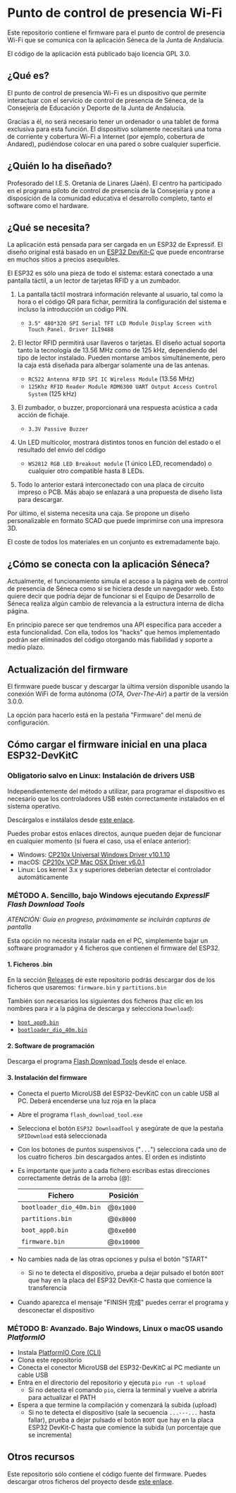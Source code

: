 Punto de control de presencia Wi-Fi
===================================
Este repositorio contiene el firmware para el punto de control de presencia Wi-Fi que 
se comunica con la aplicación Séneca de la Junta de Andalucía.

El código de la aplicación está publicado bajo licencia GPL 3.0.

¿Qué es?
--------
El punto de control de presencia Wi-Fi es un dispositivo que permite interactuar con el
servicio de control de presencia de Séneca, de la Consejería de Educación y Deporte 
de la Junta de Andalucía.

Gracias a él, no será necesario tener un ordenador o una tablet de forma exclusiva para 
esta función. El dispositivo solamente necesitará una toma de corriente y cobertura Wi-Fi
a Internet (por ejemplo, cobertura de Andared), pudiéndose colocar en una pared o sobre 
cualquier superficie.

¿Quién lo ha diseñado?
----------------------
Profesorado del I.E.S. Oretania de Linares (Jaén). El centro ha participado en el programa
piloto de control de presencia de la Consejería y pone a disposición de la comunidad
educativa el desarrollo completo, tanto el software como el hardware.

¿Qué se necesita?
-----------------
La aplicación está pensada para ser cargada en un ESP32 de Expressif. El diseño original
está basado en un [ESP32 DevKit-C](https://www.espressif.com/en/products/devkits/esp32-devkitc/overview)
que puede encontrarse en muchos sitios a precios asequibles.

El ESP32 es sólo una pieza de todo el sistema: estará conectado a una pantalla táctil, a un lector de tarjetas RFID y a un zumbador.

1. La pantalla táctil mostrará información relevante al usuario, tal como la hora o el código
   QR para fichar, permitirá la configuración del sistema e incluso la introducción un código PIN.
   * `3.5" 480*320 SPI Serial TFT LCD Module Display Screen with Touch Panel. Driver ILI9488`

2. El lector RFID permitirá usar llaveros o tarjetas. El diseño actual soporta tanto la tecnología
   de 13.56 MHz como de 125 kHz, dependiendo del tipo de lector instalado. Pueden montarse ambos
   simultánemente, pero la caja está diseñada para albergar solamente una de las antenas.
   * `RC522 Antenna RFID SPI IC Wireless Module` (13.56 MHz)
   * `125Khz RFID Reader Module RDM6300 UART Output Access Control System` (125 kHz)

3. El zumbador, o buzzer, proporcionará una respuesta acústica a cada acción de fichaje.
   * `3.3V Passive Buzzer`
   
4. Un LED multicolor, mostrará distintos tonos en función del estado o el resultado del envío del código
   * `WS2812 RGB LED Breakout module` (1 único LED, recomendado) o cualquier otro compatible hasta 8 LEDs.

6. Todo lo anterior estará interconectado con una placa de circuito impreso o PCB. Más abajo se enlazará
a una propuesta de diseño lista para descargar.

Por último, el sistema necesita una caja. Se propone un diseño personalizable en formato SCAD
que puede imprimirse con una impresora 3D.

El coste de todos los materiales en un conjunto es extremadamente bajo.

¿Cómo se conecta con la aplicación Séneca?
------------------------------------------
Actualmente, el funcionamiento simula el acceso a la página web de control de presencia
de Séneca como si se hiciera desde un navegador web. Esto quiere decir que podría dejar
de funcionar si el Equipo de Desarrollo de Séneca realiza algún cambio de relevancia a
la estructura interna de dicha página.

En principio parece ser que tendremos una API específica para acceder a esta funcionalidad.
Con ella, todos los "hacks" que hemos implementado podrán ser eliminados del código
otorgando más fiabilidad y soporte a medio plazo.

Actualización del firmware
--------------------------
El firmware puede buscar y descargar la última versión disponible usando la conexión WiFi
de forma autónoma (_OTA, Over-The-Air_) a partir de la versión 3.0.0.

La opción para hacerlo está en la pestaña "Firmware" del menú de configuración.

Cómo cargar el firmware inicial en una placa ESP32-DevKitC
----------------------------------------------------------
### Obligatorio salvo en Linux: Instalación de drivers USB
Independientemente del método a utilizar, para programar el dispositivo es necesario que los controladores
USB estén correctamente instalados en el sistema operativo.

Descárgalos e instálalos desde [este enlace](https://www.silabs.com/developers/usb-to-uart-bridge-vcp-drivers).

Puedes probar estos enlaces directos, aunque pueden dejar de funcionar en cualquier momento (si fuera el caso,
usa el enlace anterior):
- Windows: [CP210x Universal Windows Driver v10.1.10](https://www.silabs.com/documents/public/software/CP210x_Universal_Windows_Driver.zip)
- macOS: [CP210x VCP Mac OSX Driver v6.0.1](https://www.silabs.com/documents/public/software/Mac_OSX_VCP_Driver.zip)
- Linux: Los kernel 3.x y superiores deberían detectar el controlador automáticamente

### MÉTODO A. Sencillo, bajo Windows ejecutando _ExpressIF Flash Download Tools_
*ATENCIÓN: Guía en progreso, próximamente se incluirán capturas de pantalla*

Esta opción no necesita instalar nada en el PC, simplemente bajar un software programador y 4 ficheros que contienen
el firmware del ESP32.

#### 1. Ficheros .bin
En la sección [Releases](https://github.com/iesoretania/esp32_punto_wifi/releases) de este repositorio
podrás descargar dos de los ficheros que usaremos: `firmware.bin` y `partitions.bin`

También son necesarios los siguientes dos ficheros (haz clic en los nombres para ir a la página de descarga
y selecciona `Download`):
- [`boot_app0.bin`](https://github.com/espressif/arduino-esp32/blob/master/tools/partitions/boot_app0.bin)
- [`bootloader_dio_40m.bin`](https://github.com/espressif/arduino-esp32/blob/master/tools/sdk/esp32/bin/bootloader_dio_40m.bin)

#### 2. Software de programación

Descarga el programa [Flash Download Tools](https://www.espressif.com/en/support/download/other-tools) desde el enlace.

#### 3. Instalación del firmware
- Conecta el puerto MicroUSB del ESP32-DevKitC con un cable USB al PC. Deberá encenderse una luz roja en la placa
- Abre el programa `flash_download_tool.exe`
- Selecciona el botón `ESP32 DownloadTool` y asegúrate de que la pestaña `SPIDownload` está seleccionada
- Con los botones de puntos suspensivos ("`...`") selecciona cada uno de los cuatro ficheros .bin descargados antes.
El orden es indistinto
- Es importante que junto a cada fichero escribas estas direcciones correctamente detrás de la arroba (@):

  | Fichero                  | Posición    |
  |--------------------------|-------------|
  | `bootloader_dio_40m.bin` | @`0x1000`   |
  | `partitions.bin`         | @`0x8000`   |
  | `boot_app0.bin`          | @`0xe000`   |
  | `firmware.bin`           | @`0x10000`  |

- No cambies nada de las otras opciones y pulsa el botón "START"
  * Si no te detecta el dispositivo, prueba a dejar pulsado el botón `BOOT` que hay en la placa del ESP32 DevKit-C
  hasta que comience la transferencia
- Cuando aparezca el mensaje "FINISH 完成" puedes cerrar el programa y desconectar el dispositivo

### MÉTODO B: Avanzado. Bajo Windows, Linux o macOS usando _PlatformIO_
- Instala [PlatformIO Core (CLI)](https://docs.platformio.org/en/latest/core/installation.html#system-requirements)
- Clona este repositorio
- Conecta el conector MicroUSB del ESP32-DevKitC al PC mediante un cable USB
- Entra en el directorio del repositorio y ejecuta `pio run -t upload`
  * Si no detecta el comando `pio`, cierra la terminal y vuelve a abrirla para actualizar el PATH
- Espera a que termine la compilación y comenzará la subida (upload)
  * Si no te detecta el dispositivo (sale la secuencia `...---...` hasta fallar), prueba a dejar pulsado
  el botón `BOOT` que hay en la placa ESP32 DevKit-C hasta que comience la subida (un porcentaje que se incrementa)

Otros recursos
--------------------
Este repositorio sólo contiene el código fuente del firmware. Puedes descargar otros
ficheros del proyecto desde [este enlace](https://drive.google.com/drive/folders/19vDfP-dDWeiWx2o5_p8hLuGxcC6yYe33?usp=sharing).
